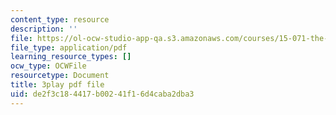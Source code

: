 ```yaml
---
content_type: resource
description: ''
file: https://ol-ocw-studio-app-qa.s3.amazonaws.com/courses/15-071-the-analytics-edge-spring-2017/de2f3c184417b00241f16d4caba2dba3_VKFwl-T7Hs0.pdf
file_type: application/pdf
learning_resource_types: []
ocw_type: OCWFile
resourcetype: Document
title: 3play pdf file
uid: de2f3c18-4417-b002-41f1-6d4caba2dba3
---
```

